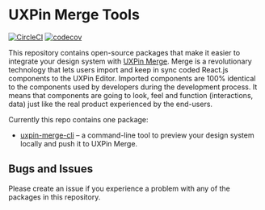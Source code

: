 # UXPin Merge Tools

[![CircleCI](https://circleci.com/gh/UXPin/uxpin-merge-tools/tree/master.svg?style=svg&circle-token=3be428149d85d471f8a2661cc39d764a12df725f)](https://circleci.com/gh/UXPin/uxpin-merge-tools/tree/master)
[![codecov](https://codecov.io/gh/UXPin/uxpin-merge-tools/branch/master/graph/badge.svg?token=oCSlKMhJDN)](https://codecov.io/gh/UXPin/uxpin-merge-tools)

This repository contains open-source packages that make it easier to integrate your design system with [UXPin Merge](https://uxpin.com/merge). Merge is a revolutionary technology that lets users import and keep in sync coded React.js components to the UXPin Editor. Imported components are 100% identical to the components used by developers during the development process. It means that components are going to look, feel and function (interactions, data) just like the real product experienced by the end-users. 

Currently this repo contains one package:

* [uxpin-merge-cli](packages/uxpin-merge-cli/Readme.md) – a command-line tool to preview your design system locally and push it to UXPin Merge.

## Bugs and Issues

Please create an issue if you experience a problem with any of the packages in this repository.
